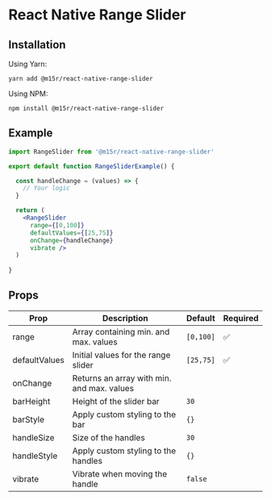 # React Native Range Slider

Installation
---

Using Yarn:
```
yarn add @m15r/react-native-range-slider
```

Using NPM:
```
npm install @m15r/react-native-range-slider
```

Example
---

```jsx
import RangeSlider from '@m15r/react-native-range-slider'

export default function RangeSliderExample() {

  const handleChange = (values) => {
    // Your logic
  }

  return (
    <RangeSlider
      range={[0,100]}
      defaultValues={[25,75]}
      onChange={handleChange}
      vibrate />
  )
  
}
```

Props
---

Prop          | Description   | Default | Required |
------------- | ------------- | ------------- | ------------- |
range         | Array containing min. and max. values | `[0,100]` | :white_check_mark: |
defaultValues | Initial values for the range slider | `[25,75]` | :white_check_mark: |
onChange      | Returns an array with min. and max. values |
barHeight     | Height of the slider bar | `30` |
barStyle      | Apply custom styling to the bar | `{}` |
handleSize    | Size of the handles | `30` |
handleStyle   | Apply custom styling to the handles | `{}` |
vibrate       | Vibrate when moving the handle | `false` |


